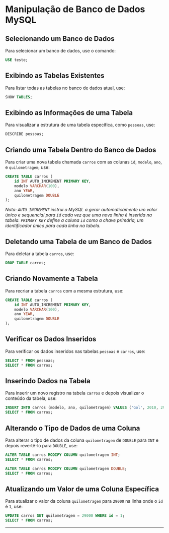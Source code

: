 # Manipulação de Banco de Dados MySQL
## **Selecionando um Banco de Dados**
Para selecionar um banco de dados, use o comando:
```sql
USE teste;
```

## **Exibindo as Tabelas Existentes**
Para listar todas as tabelas no banco de dados atual, use:
```sql
SHOW TABLES;
```

## **Exibindo as Informações de uma Tabela**
Para visualizar a estrutura de uma tabela específica, como `pessoas`, use:
```sql
DESCRIBE pessoas;
```

## **Criando uma Tabela Dentro do Banco de Dados**
Para criar uma nova tabela chamada `carros` com as colunas `id`, `modelo`, `ano`, e `quilometragem`, use:
```sql
CREATE TABLE carros (
    id INT AUTO_INCREMENT PRIMARY KEY,
    modelo VARCHAR(100),
    ano YEAR,
    quilometragem DOUBLE
);
```
_Nota: `AUTO_INCREMENT` instrui o MySQL a gerar automaticamente um valor único e sequencial para `id` cada vez que uma nova linha é inserida na tabela. `PRIMARY KEY` define a coluna `id` como a chave primária, um identificador único para cada linha na tabela._

## **Deletando uma Tabela de um Banco de Dados**
Para deletar a tabela `carros`, use:
```sql
DROP TABLE carros;
```

## **Criando Novamente a Tabela**
Para recriar a tabela `carros` com a mesma estrutura, use:
```sql
CREATE TABLE carros (
    id INT AUTO_INCREMENT PRIMARY KEY,
    modelo VARCHAR(100),
    ano YEAR,
    quilometragem DOUBLE
);
```

## **Verificar os Dados Inseridos**
Para verificar os dados inseridos nas tabelas `pessoas` e `carros`, use:
```sql
SELECT * FROM pessoas;
SELECT * FROM carros;
```

## **Inserindo Dados na Tabela**
Para inserir um novo registro na tabela `carros` e depois visualizar o conteúdo da tabela, use:
```sql
INSERT INTO carros (modelo, ano, quilometragem) VALUES ('Gol', 2010, 29500);
SELECT * FROM carros;
```

## **Alterando o Tipo de Dados de uma Coluna**
Para alterar o tipo de dados da coluna `quilometragem` de `DOUBLE` para `INT` e depois revertê-lo para `DOUBLE`, use:
```sql
ALTER TABLE carros MODIFY COLUMN quilometragem INT;
SELECT * FROM carros;

ALTER TABLE carros MODIFY COLUMN quilometragem DOUBLE;
SELECT * FROM carros;
```

## **Atualizando um Valor de uma Coluna Específica**
Para atualizar o valor da coluna `quilometragem` para `29000` na linha onde o `id` é `1`, use:
```sql
UPDATE carros SET quilometragem = 29000 WHERE id = 1;
SELECT * FROM carros;
```

---